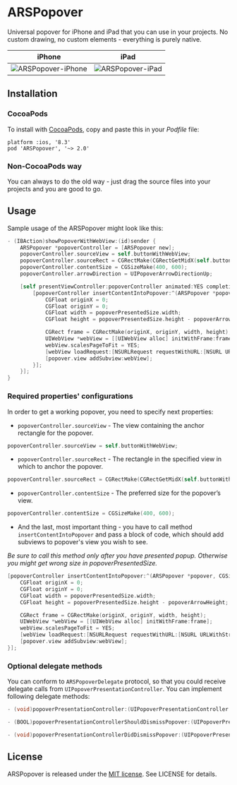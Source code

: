 # ARSPopover
Universal popover for iPhone and iPad that you can use in your projects. No custom drawing, no custom elements - everything is purely native.

|           iPhone             |           iPad           |
| ---------------------------- | ------------------------ |
| ![ARSPopover-iPhone][iPhone] | ![ARSPopover-iPad][iPad] |

[iPhone]: http://git.arsenkin.com/ARSPopover-iPhone.gif
[iPad]: http://git.arsenkin.com/ARSPopover-iPad.gif

## Installation

### CocoaPods
To install with [CocoaPods](http://cocoapods.org/), copy and paste this in your *Podfile* file:

    platform :ios, '8.3'
    pod 'ARSPopover', '~> 2.0'

### Non-CocoaPods way
You can always to do the old way - just drag the source files into your projects and you are good to go.

## Usage
Sample usage of the ARSPopover might look like this:

``` objective-c
- (IBAction)showPopoverWithWebView:(id)sender {
    ARSPopover *popoverController = [ARSPopover new];
    popoverController.sourceView = self.buttonWithWebView;
    popoverController.sourceRect = CGRectMake(CGRectGetMidX(self.buttonWithWebView.bounds), CGRectGetMaxY(self.buttonWithWebView.bounds), 0, 0);
    popoverController.contentSize = CGSizeMake(400, 600);
    popoverController.arrowDirection = UIPopoverArrowDirectionUp;

    [self presentViewController:popoverController animated:YES completion:^{
        [popoverController insertContentIntoPopover:^(ARSPopover *popover, CGSize popoverPresentedSize, CGFloat popoverArrowHeight) {
            CGFloat originX = 0;
            CGFloat originY = 0;
            CGFloat width = popoverPresentedSize.width;
            CGFloat height = popoverPresentedSize.height - popoverArrowHeight;

            CGRect frame = CGRectMake(originX, originY, width, height);
            UIWebView *webView = [[UIWebView alloc] initWithFrame:frame];
            webView.scalesPageToFit = YES;
            [webView loadRequest:[NSURLRequest requestWithURL:[NSURL URLWithString:@"https://google.com"]]];
            [popover.view addSubview:webView];
        }];
    }];
}
```
### Required properties' configurations

In order to get a working popover, you need to specify next properties:

* `popoverController.sourceView` - The view containing the anchor rectangle for the popover.

``` objective-c
popoverController.sourceView = self.buttonWithWebView;
```

* `popoverController.sourceRect` - The rectangle in the specified view in which to anchor the popover.

``` objective-c
popoverController.sourceRect = CGRectMake(CGRectGetMidX(self.buttonWithWebView.bounds), CGRectGetMaxY(self.buttonWithWebView.bounds), 0, 0);
```

* `popoverController.contentSize` - The preferred size for the popover’s view.

``` objective-c
popoverController.contentSize = CGSizeMake(400, 600);
```

* And the last, most important thing - you have to call method `insertContentIntoPopover` and pass a block of code, which should add subviews to popover's view you wish to see.

_Be sure to call this method only after you have presented popup. Otherwise you might get wrong size in popoverPresentedSize._

``` objective-c
[popoverController insertContentIntoPopover:^(ARSPopover *popover, CGSize popoverPresentedSize, CGFloat popoverArrowHeight) {
    CGFloat originX = 0;
    CGFloat originY = 0;
    CGFloat width = popoverPresentedSize.width;
    CGFloat height = popoverPresentedSize.height - popoverArrowHeight;

    CGRect frame = CGRectMake(originX, originY, width, height);
    UIWebView *webView = [[UIWebView alloc] initWithFrame:frame];
    webView.scalesPageToFit = YES;
    [webView loadRequest:[NSURLRequest requestWithURL:[NSURL URLWithString:@"https://google.com"]]];
    [popover.view addSubview:webView];
}];
```

### Optional delegate methods

You can conform to `ARSPopoverDelegate` protocol, so that you could receive delegate calls from `UIPopoverPresentationController`. You can implement following delegate methods:

``` objective-c
- (void)popoverPresentationController:(UIPopoverPresentationController *)popoverPresentationController willRepositionPopoverToRect:(inout CGRect *)rect inView:(inout UIView *__autoreleasing *)view;
```

``` objective-c
- (BOOL)popoverPresentationControllerShouldDismissPopover:(UIPopoverPresentationController *)popoverPresentationController;
```

``` objective-c
- (void)popoverPresentationControllerDidDismissPopover:(UIPopoverPresentationController *)popoverPresentationController;
```

## License
ARSPopover is released under the [MIT license](http://opensource.org/licenses/MIT). See LICENSE for details.
